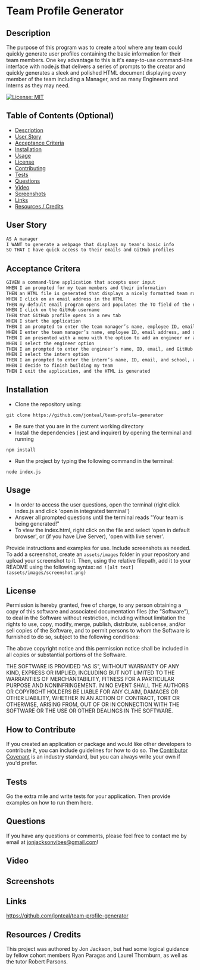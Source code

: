 # Team Profile Generator

## Description
The purpose of this program was to create a tool where any team could quickly generate user profiles containing the basic information for their team members. One key advantage to this is it's easy-to-use command-line interface with node.js that delivers a series of prompts to the creator and quickly generates a sleek and polished HTML document displaying every member of the team including a Manager, and as many Engineers and Interns as they may need.

[![License: MIT](https://img.shields.io/badge/License-MIT-yellow.svg)](https://opensource.org/licenses/MIT)

## Table of Contents (Optional)
- [Description](#description)
- [User Story](#usersection)
- [Acceptance Criteria](#acceptancecriteria)
- [Installation](#installation)
- [Usage](#usage)
- [License](#license)
- [Contributing](#contributing)
- [Tests](#test)
- [Questions](#questions)
- [Video](#video)
- [Screenshots](#screenshots)
- [Links](#links)
- [Resources / Credits](#credits)

## User Story
```md
AS A manager
I WANT to generate a webpage that displays my team's basic info
SO THAT I have quick access to their emails and GitHub profiles
```

## Acceptance Critera
```md
GIVEN a command-line application that accepts user input
WHEN I am prompted for my team members and their information
THEN an HTML file is generated that displays a nicely formatted team roster based on user input
WHEN I click on an email address in the HTML
THEN my default email program opens and populates the TO field of the email with the address
WHEN I click on the GitHub username
THEN that GitHub profile opens in a new tab
WHEN I start the application
THEN I am prompted to enter the team manager’s name, employee ID, email address, and office number
WHEN I enter the team manager’s name, employee ID, email address, and office number
THEN I am presented with a menu with the option to add an engineer or an intern or to finish building my team
WHEN I select the engineer option
THEN I am prompted to enter the engineer’s name, ID, email, and GitHub username, and I am taken back to the menu
WHEN I select the intern option
THEN I am prompted to enter the intern’s name, ID, email, and school, and I am taken back to the menu
WHEN I decide to finish building my team
THEN I exit the application, and the HTML is generated
```

<a name="installation"></a>
## Installation
* Clone the repository using:

```
git clone https://github.com/jonteal/team-profile-generator
```
* Be sure that you are in the current working directory
* Install the dependencies ( jest and inquirer) by opening the terminal and running
```
npm install
```
* Run the project by typing the following command in the terminal:
```
node index.js
```

<a name="usage"></a>
## Usage
* In order to access the user questions, open the terminal (right click index.js and click 'open in integrated terminal')
* Answer all prompted questions until the terminal reads "Your team is being generated!"
* To view the index.html, right click on the file and select 'open in default browser', or (if you have Live Server), 'open with live server'.

Provide instructions and examples for use. Include screenshots as needed.
To add a screenshot, create an `assets/images` folder in your repository and upload your screenshot to it. Then, using the relative filepath, add it to your README using the following syntax:
    ```md
    ![alt text](assets/images/screenshot.png)
    ```

<a name="license"></a>
## License
Permission is hereby granted, free of charge, to any person obtaining a copy of this software and associated documentation files (the "Software"), to deal in the Software without restriction, including without limitation the rights to use, copy, modify, merge, publish, distribute, sublicense, and/or sell copies of the Software, and to permit persons to whom the Software is furnished to do so, subject to the following conditions:

The above copyright notice and this permission notice shall be included in all copies or substantial portions of the Software.

THE SOFTWARE IS PROVIDED "AS IS", WITHOUT WARRANTY OF ANY KIND, EXPRESS OR IMPLIED, INCLUDING BUT NOT LIMITED TO THE WARRANTIES OF MERCHANTABILITY, FITNESS FOR A PARTICULAR PURPOSE AND NONINFRINGEMENT. IN NO EVENT SHALL THE AUTHORS OR COPYRIGHT HOLDERS BE LIABLE FOR ANY CLAIM, DAMAGES OR OTHER LIABILITY, WHETHER IN AN ACTION OF CONTRACT, TORT OR OTHERWISE, ARISING FROM, OUT OF OR IN CONNECTION WITH THE SOFTWARE OR THE USE OR OTHER DEALINGS IN THE SOFTWARE.

## How to Contribute
If you created an application or package and would like other developers to contribute it, you can include guidelines for how to do so. The [Contributor Covenant](https://www.contributor-covenant.org/) is an industry standard, but you can always write your own if you'd prefer.


## Tests
Go the extra mile and write tests for your application. Then provide examples on how to run them here.

## Questions
If you have any questions or comments, please feel free to contact me by email at jonjacksonvibes@gmail.com!

## Video


## Screenshots


## Links
https://github.com/jonteal/team-profile-generator

## Resources / Credits
This project was authored by Jon Jackson, but had some logical guidance by fellow cohort members Ryan Paragas and Laurel Thornburn, as well as the tutor Robert Parsons.




